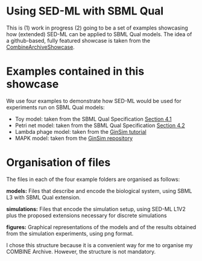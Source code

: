 # Using SED-ML with SBML Qual
This is 
(1) work in progress
(2) going to be a set of examples showcasing how (extended) SED-ML can be applied to SBML Qual models. 
The idea of a github-based, fully featured showcase is taken from the [CombineArchiveShowcase](https://github.com/SemsProject/CombineArchiveShowCase).  

# Examples contained in this showcase

We use four examples to demonstrate how SED-ML would be used for experiments run on SBML Qual models:

 * Toy model: taken from the SBML Qual Specification [Section 4.1](http://co.mbine.org/specifications/sbml.level-3.version-1.qual.version-1.release-1.pdf)
 * Petri net model: taken from the SBML Qual Specification [Section 4.2](http://co.mbine.org/specifications/sbml.level-3.version-1.qual.version-1.release-1.pdf)
 * Lambda phage model: taken from the [GinSim tutorial](http://compbio.igc.gulbenkian.pt/nmd/sites/compbio.igc.gulbenkian.pt.nmd/files/Practical_GINsim.pdf)
 * MAPK model: taken from the [GinSim repository](http://ginsim.org/node/173)

# Organisation of files
The files in each of the four example folders are organised as follows:

**models:** Files that describe and encode the biological system, using SBML L3 with SBML Qual extension. 

**simulations:** Files that encode the simulation setup, using SED-ML L1V2 plus the proposed extensions necessary for discrete simulations

**figures:** Graphical representations of the models and of the results obtained from the simulation experiments, using png format.

I chose this structure because it is a convenient way for me to organise my COMBINE Archive. However, the structure is not mandatory.
